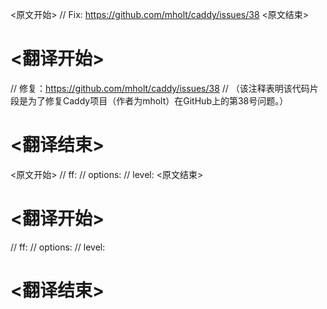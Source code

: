 
<原文开始>
// Fix: https://github.com/mholt/caddy/issues/38
<原文结束>

# <翻译开始>
// 修复：https://github.com/mholt/caddy/issues/38
// （该注释表明该代码片段是为了修复Caddy项目（作者为mholt）在GitHub上的第38号问题。）
# <翻译结束>


<原文开始>
// ff:
// options:
// level:
<原文结束>

# <翻译开始>
// ff:
// options:
// level:
# <翻译结束>

